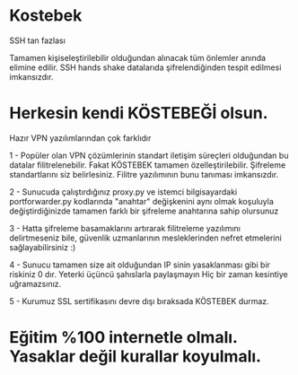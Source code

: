 # Kostebek
SSH tan fazlası

Tamamen kişiseleştirilebilir olduğundan alınacak tüm önlemler anında elimine edilir. SSH hands shake datalarıda şifrelendiğinden
tespit edilmesi imkansızdır. 
# Herkesin kendi KÖSTEBEĞİ olsun.

Hazır VPN yazılımlarından çok farklıdır

1 - Popüler olan VPN çözümlerinin standart iletişim süreçleri olduğundan bu datalar filitrelenebilir. 
    Fakat KÖSTEBEK tamamen özelleştirilebilir. Şifreleme  standartlarını siz belirlesiniz. 
    Filitre yazılımının bunu tanıması imkansızdır.
    
2 - Sunucuda çalıştırdığınız proxy.py ve istemci bilgisayardaki portforwarder.py kodlarında 
    "anahtar" değişkenini aynı olmak koşuluyla değiştirdiğinizde tamamen farklı bir şifreleme anahtarına sahip
    olursunuz
    
3 - Hatta şifreleme basamaklarını artırarak filitreleme yazılımını delirtmeseniz bile, güvenlik uzmanlarının mesleklerinden 
    nefret etmelerini sağlayabilirsiniz :)
    
4 - Sunucu tamamen size ait olduğundan IP sinin yasaklanması gibi bir riskiniz 0  dır. Yeterki üçüncü şahıslarla paylaşmayın
    Hiç bir zaman kesintiye uğramazsınız.
    
5 - Kurumuz SSL sertifikasını devre dışı bıraksada KÖSTEBEK durmaz.

# Eğitim %100 internetle olmalı. Yasaklar değil kurallar koyulmalı.
    
